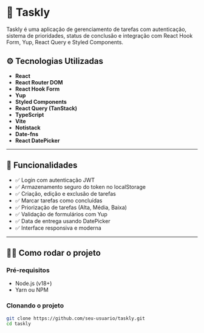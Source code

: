 # 🧩 Taskly

Taskly é uma aplicação de gerenciamento de tarefas com autenticação, sistema de prioridades, status de conclusão e integração com React Hook Form, Yup, React Query e Styled Components.

## ⚙️ Tecnologias Utilizadas

- **React**
- **React Router DOM**
- **React Hook Form**
- **Yup**
- **Styled Components**
- **React Query (TanStack)**
- **TypeScript**
- **Vite**
- **Notistack**
- **Date-fns**
- **React DatePicker**

---

## 🚀 Funcionalidades

- ✅ Login com autenticação JWT
- ✅ Armazenamento seguro do token no localStorage
- ✅ Criação, edição e exclusão de tarefas
- ✅ Marcar tarefas como concluídas
- ✅ Priorização de tarefas (Alta, Média, Baixa)
- ✅ Validação de formulários com Yup
- ✅ Data de entrega usando DatePicker
- ✅ Interface responsiva e moderna

---

## 🧑‍💻 Como rodar o projeto

### Pré-requisitos

- Node.js (v18+)
- Yarn ou NPM

### Clonando o projeto

```bash
git clone https://github.com/seu-usuario/taskly.git
cd taskly
```
